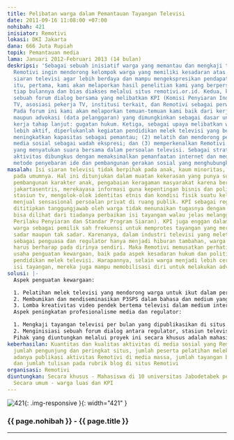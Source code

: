 ```yaml
---
title: Pelibatan warga dalam Pemantauan Tayangan Televisi
date: 2011-09-16 11:08:00 +07:00
nohibah: 421
inisiator: Remotivi
lokasi: DKI Jakarta
dana: 666 Juta Rupiah
topik: Pemantauan media
lama: Januari 2012-Februari 2013 (14 bulan)
deskripsi: 'Sebagai sebuah inisiatif warga yang memantau dan mengkaji tayangan televisi,
  Remotivi ingin mendorong kelompok warga yang memiliki kesadaran atas buruknya isi
  siaran televisi agar lebih berdaya dan mampu mengekspresikan pendapatnya. Atas dasar
  itu, pertama, kami akan melaporkan hasil penelitian kami yang berperspektif sosial-budaya
  tiap bulannya dan bias diakses melalui situs remotivi.or.id. Kedua, kami ingin menginisiasi
  sebuah forum dialog bersama yang melibatkan KPI (Komisi Penyiaran Indonesia), stasiun
  TV, asosiasi pekerja TV, institusi terkait, dan Remotivi sebagai perwakilan warga.
  Pada forum ini kami akan melaporkan temuan-temuan kami baik dari kerja penelitian
  maupun advokasi (data pelanggaran) yang dimungkinkan sebagai dasar untuk melakukan
  kerja tahap lanjut: gugatan hukum. Ketiga, sebagai upaya melibatkan warga secara
  lebih aktif, diperlukanlah kegiatan pendidikan melek televisi yang bertujuan: (1)
  meningkatkan kapasitas sebagai pemantau; (2) melatih dan mendorong penggunaan teknologi
  media sosial sebagai wadah ekspresi; dan (3) memperkenalkan Remotivi sebagai wadah
  yang menyatukan suara bersama dalam persoalan televisi. Sebagai strategi, seluruh
  aktivitas dibungkus dengan memaksimalkan pemanfaatan internet dan media sosial sebagai
  metode penyebaran ide dan pembangunan gerakan sosial yang menghubungkan antar warga.'
masalah: Isi siaran televisi tidak berpihak pada anak, kaum minoritas, dan masyarakat
  pada umumnya. Hal ini ditunjukan dalam muatan kekerasan yang punya sumbangan dalam
  pembangunan karakter anak, pengabaian keragaman masyarakat karena berperspektif
  jakartasentris, merekayasa informasi guna kepentingan bisnis dan politik pemilik
  stasiun tv, mengolok-olok identitas etnis dan kondisi fisik suatu kelompok, sampai
  menjual sensasional persoalan privat di ruang publik. KPI sebagai regulator yang
  dititipkan tanggungjawab oleh warga tidak menunaikan tugasnya dengan sungguh. Ini
  bisa dilihat dari tiadanya perbaikan isi tayangan walau jelas melanggar P3SPS (Pedoman
  Perilaku Penyiaran dan Standar Program Siaran). KPI juga enggan dalam melibatkan
  warga sebagai pemilik sah frekuensi untuk memprotes tayangan yang merugikan, secara
  sadar maupun tak sadar. Karenanya, dalam industri televisi yang meletakkan kapital
  sebagai penguasa dan regulator hanya menjadi hiburan tambahan, warga mau tak mau
  harus berharap pada dirinya sendiri. Maka Remotivi memusatkan perhatiannya pada
  usaha penguatan kewargaan, baik pada aspek kesadaran hukum dan politik, maupun aspek
  pendidikan melek televisi. Harapannya, selain warga menjadi lebih cerdas dalam memahami
  isi tayangan, mereka juga mampu memobilisasi diri untuk melakukan advokasi.
solusi: |-
  Aspek penguatan kewargaan:

  1. Pelatihan melek televisi yang mendorong warga untuk ikut dalam perbaikan wajah televisi dengan memanfaatkan teknologi media alternatif (Facebook, Twitter, maling list, dan blog) sebagai wadah berpendapat. Tiap individu kemudian dihubungkan satu sama lain dengan diajak berpendapat lewat situs Remotivi agar dari sana terciptalah suatu identitas komunal yang menjadi basis kekuatan untuk melakukan gerakan
  2. Membumikan dan mendiseminasikan P3SPS dalam bahasa dan medium yang lebih populer (komik, poster, stiker)
  3. Lomba kreativitas video pendek bertema televisi dalam medium internet.
  Aspek peningkatan profesionalisme media dan regulator:

  1. Mengkaji tayangan televisi per bulan yang dipublikasikan di situs remotivi.or.id untuk menjadi sarana belajar dan evaluasi bagi pelaku televisi dan regulator
  2. Menginisiasi sebuah forum dialog antara regulator, stasiun televisi, asosiasi pekerja televisi, institusi terkait, dan Remotivi sebagai perwakilan warga. Pada forum ini akan dilaporkan temuan-temuan kami baik dari kerja penelitian maupun advokasi (data pelanggaran) yang bisa juga menjadi dasar gugatan hukum.
  Pihak yang diuntungkan melalui proyek ini secara khusus adalah mahasiswa di 10 universitas Jabodetabek pengguna internet dan secara umum warga luas dan KPI.
keberhasilan: Kuantitas dan kualitas aktivitas di media sosial yang Remotivi, kelola
  jumlah pengunjung dan peringkat situs, jumlah peserta pelatihan melek televise,
  adanya publikasi aktivitas Remotivi di media massa, jumlah tayangan buruk yang diadvokasi,
  dan jumlah tulisan pada rubrik blog di situs Remotivi
organisasi: Remotivi
diuntungkan: Secara khusus - Mahasiswa di 10 universitas Jabodetabek pengguna internet.
  Secara umum - warga luas dan KPI
---
```


![421](/static/img/hibahcmb/421.png){: .img-responsive }{: width="421" }

### {{ page.nohibah }} - {{ page.title }}

---
